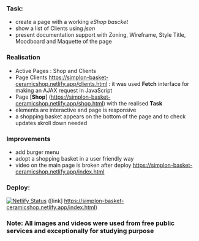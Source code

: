 ### **Task:** 
* create a page with a working *eShop bascket* 
* show a list of Clients using *json*
* present documentation support with Zoning, Wireframe, Style Title, Moodboard and Maquette of the page 
### **Realisation**  
  * Active Pages : Shop and Clients 
  * Page Clients https://simplon-basket-ceramicshop.netlify.app/clients.html : it was used **Fetch** interface for making an AJAX request in JavaScript
  * Page [**Shop**] (https://simplon-basket-ceramicshop.netlify.app/shop.html) with the realised **Task** 
  * elements are interactive and page is responsive
  * a shopping basket appears on the bottom of the page and to check updates skroll down needed <br>
### **Improvements**
  * add burger menu 
  * adopt a shopping basket in a user friendly way
  * video on the main page is broken after deploy https://simplon-basket-ceramicshop.netlify.app/index.html
### Deploy: <br> 
[![Netlify Status](https://api.netlify.com/api/v1/badges/742a9740-e1ad-44a0-8bce-6e411c539cc8/deploy-status)](https://app.netlify.com/sites/simplon-basket-ceramicshop/deploys) ([link] https://simplon-basket-ceramicshop.netlify.app/index.html)<br> 
### **Note:** All images and videos were used from free public services and exceptionally for studying purpose
